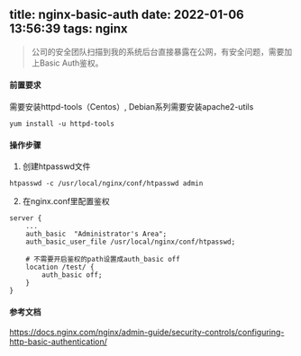 title: nginx-basic-auth
date: 2022-01-06 13:56:39
tags: nginx
---

> 公司的安全团队扫描到我的系统后台直接暴露在公网，有安全问题，需要加上Basic Auth鉴权。

#### 前置要求

需要安装httpd-tools（Centos）, Debian系列需要安装apache2-utils

```
yum install -u httpd-tools
```

#### 操作步骤

1. 创建htpasswd文件

```
htpasswd -c /usr/local/nginx/conf/htpasswd admin
```

2. 在nginx.conf里配置鉴权

```
server {
    ...
    auth_basic  "Administrator's Area";
    auth_basic_user_file /usr/local/nginx/conf/htpasswd;

    # 不需要开启鉴权的path设置成auth_basic off
    location /test/ {
        auth_basic off;
    }
}
```

#### 参考文档

https://docs.nginx.com/nginx/admin-guide/security-controls/configuring-http-basic-authentication/
